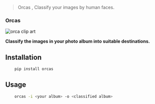> Orcas , Classify your images by human faces.

### Orcas

<img align="center" src="https://github.com/ahmdrz/orcas/blob/master/resources/orcinus_orca-robert_pitman.jpg" alt="orca clip art">

**Classify the images in your photo album into suitable destinations.**


## Installation

```bash
    pip install orcas
```

## Usage

```bash
    orcas -i <your album> -o <classified album>
```
